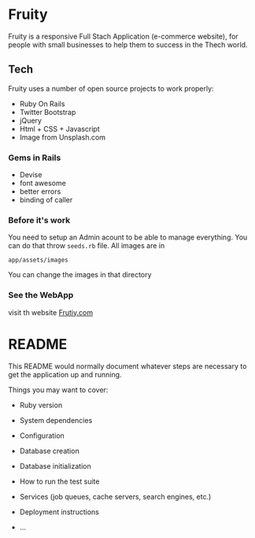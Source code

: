 # Fruity



Fruity is a responsive Full Stach Application (e-commerce website), for people with small businesses to help them to success in the Thech world.


## Tech

Fruity uses a number of open source projects to work properly:

*  Ruby On Rails  
* Twitter Bootstrap
* jQuery
* Html + CSS + Javascript
* Image from Unsplash.com 

### Gems in Rails

* Devise
* font awesome
* better errors
 * binding of caller




### Before it's work
You need to setup an Admin acount to be able to manage everything. You can do that throw `seeds.rb` file.
All images are in
```
app/assets/images
```
You can change the images in that directory


### See the WebApp

visit th website [Frutiy.com](https://frutity.herokuapp.com/)








# README

This README would normally document whatever steps are necessary to get the
application up and running.

Things you may want to cover:

* Ruby version

* System dependencies

* Configuration

* Database creation

* Database initialization

* How to run the test suite

* Services (job queues, cache servers, search engines, etc.)

* Deployment instructions

* ...
